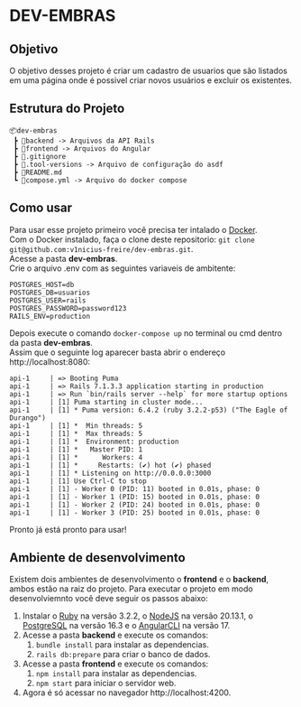 # DEV-EMBRAS
## Objetivo
 O objetivo desses projeto é criar um cadastro de usuarios que são listados em uma página onde é possivel criar novos usuários e excluir os existentes.  
## Estrutura do Projeto
```
📦dev-embras
 ┣ 📂backend -> Arquivos da API Rails
 ┣ 📂frontend -> Arquivos do Angular
 ┣ 📜.gitignore
 ┣ 📜.tool-versions -> Arquivo de configuração do asdf
 ┣ 📜README.md
 ┗ 📜compose.yml -> Arquivo do docker compose
```
## Como usar
Para usar esse projeto primeiro você precisa ter intalado o [Docker](https://www.docker.com/).  
Com o Docker instalado, faça o clone deste repositorio: `git clone git@github.com:v1nicius-freire/dev-embras.git`.  
Acesse a pasta **dev-embras**.  
Crie o arquivo .env com as seguintes variaveis de ambitente:
```
POSTGRES_HOST=db
POSTGRES_DB=usuarios
POSTGRES_USER=rails
POSTGRES_PASSWORD=password123
RAILS_ENV=production
```  
Depois execute o comando `docker-compose up` no terminal ou cmd dentro da pasta **dev-embras**.  
Assim que o seguinte log aparecer basta abrir o endereço http://localhost:8080:  
```
api-1     | => Booting Puma
api-1     | => Rails 7.1.3.3 application starting in production 
api-1     | => Run `bin/rails server --help` for more startup options
api-1     | [1] Puma starting in cluster mode...
api-1     | [1] * Puma version: 6.4.2 (ruby 3.2.2-p53) ("The Eagle of Durango")
api-1     | [1] *  Min threads: 5
api-1     | [1] *  Max threads: 5
api-1     | [1] *  Environment: production
api-1     | [1] *   Master PID: 1
api-1     | [1] *      Workers: 4
api-1     | [1] *     Restarts: (✔) hot (✔) phased
api-1     | [1] * Listening on http://0.0.0.0:3000
api-1     | [1] Use Ctrl-C to stop
api-1     | [1] - Worker 0 (PID: 11) booted in 0.01s, phase: 0
api-1     | [1] - Worker 1 (PID: 15) booted in 0.01s, phase: 0
api-1     | [1] - Worker 2 (PID: 24) booted in 0.01s, phase: 0
api-1     | [1] - Worker 3 (PID: 25) booted in 0.01s, phase: 0
```
Pronto já está pronto para usar!
## Ambiente de desenvolvimento
Existem dois ambientes de desenvolvimento o **frontend** e o **backend**, ambos estão na raiz do projeto. Para executar o projeto em modo desenvolviemnto você deve seguir os passos abaixo:
1. Instalar o [Ruby](https://www.ruby-lang.org/pt/) na versão 3.2.2, o [NodeJS](https://nodejs.org/en) na versão 20.13.1,  o [PostgreSQL](https://www.postgresql.org/) na versão 16.3 e o [AngularCLI](https://angular.dev/tools/cli) na versão 17.  
2. Acesse a pasta **backend** e execute os comandos:
    1. `bundle install` para instalar as dependencias.  
    2. `rails db:prepare` para criar o banco de dados.  
3. Acesse a pasta **frontend** e execute os comandos:
    1. `npm install` para instalar as dependencias.  
    2. `npm start` para iniciar o servidor web.  
4. Agora é só acessar no navegador http://localhost:4200.  
